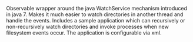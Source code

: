 Observable wrapper around the java WatchService mechanism introduced in java 7.
Makes it much easier to watch directories in another thread and handle the 
events. Includes a sample application which can recursively or non-recursively
watch directories and invoke processes when new filesystem events occur. 
The application is configurable via xml.
